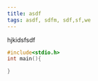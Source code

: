 ```yaml
---
title: asdf
tags: asdf, sdfm, sdf,sf,we
---
```

hjkidsfsdf
<? ghjghj ?>
<!--{linenums:}-->
```c
#include<stdio.h>
int main(){

}
```
